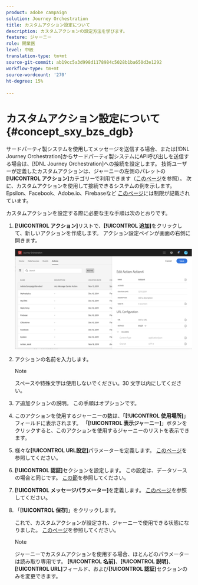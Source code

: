 ```yaml
---
product: adobe campaign
solution: Journey Orchestration
title: カスタムアクション設定について
description: カスタムアクションの設定方法を学びます。
feature: ジャーニー
role: 開業医
level: 中級
translation-type: tm+mt
source-git-commit: ab19cc5a3d998d1178984c5028b1ba650d3e1292
workflow-type: tm+mt
source-wordcount: '270'
ht-degree: 15%

---
```



# カスタムアクション設定について {#concept_sxy_bzs_dgb}

サードパーティ製システムを使用してメッセージを送信する場合、または[!DNL Journey Orchestration]からサードパーティ製システムにAPI呼び出しを送信する場合は、[!DNL Journey Orchestration]への接続を設定します。 技術ユーザーが定義したカスタムアクションは、ジャーニーの左側のパレットの&#x200B;**[!UICONTROL アクション]**&#x200B;カテゴリーで利用できます（[このページ](../building-journeys/about-action-activities.md)を参照）。 次に、カスタムアクションを使用して接続できるシステムの例を示します。Epsilon、Facebook、Adobe.io、Firebaseなど
[このページ](../about/limitations.md)には制限が記載されています。

カスタムアクションを設定する際に必要な主な手順は次のとおりです。

1. **[!UICONTROL アクション]**&#x200B;リストで、**[!UICONTROL 追加]**&#x200B;をクリックして、新しいアクションを作成します。 アクション設定ペインが画面の右側に開きます。

   ![](../assets/custom2.png)

1. アクションの名前を入力します。

   >[!NOTE]
   >
   >スペースや特殊文字は使用しないでください。30 文字以内にしてください。

1. ア追加クションの説明。 この手順はオプションです。
1. このアクションを使用するジャーニーの数は、「**[!UICONTROL 使用場所]**」フィールドに表示されます。 「**[!UICONTROL 表示ジャーニー]**」ボタンをクリックすると、このアクションを使用するジャーニーのリストを表示できます。
1. 様々な&#x200B;**[!UICONTROL URL設定]**&#x200B;パラメーターを定義します。 [このページ](../action/url-configuration.md)を参照してください。
1. **[!UICONTROL 認証]**&#x200B;セクションを設定します。 この設定は、データソースの場合と同じです。  [この節](../datasource/external-data-sources.md#section_wjp_nl5_nhb)を参照してください。
1. **[!UICONTROL メッセージパラメーター]**&#x200B;を定義します。 [このページ](../action/defining-the-message-parameters.md)を参照してください。
1. 「**[!UICONTROL 保存]**」をクリックします。

   これで、カスタムアクションが設定され、ジャーニーで使用できる状態になりました。 [このページ](../building-journeys/about-action-activities.md)を参照してください。

   >[!NOTE]
   >
   >ジャーニーでカスタムアクションを使用する場合、ほとんどのパラメーターは読み取り専用です。 **[!UICONTROL 名前]**、**[!UICONTROL 説明]**、**[!UICONTROL URL]**&#x200B;フィールド、および&#x200B;**[!UICONTROL 認証]**&#x200B;セクションのみを変更できます。
